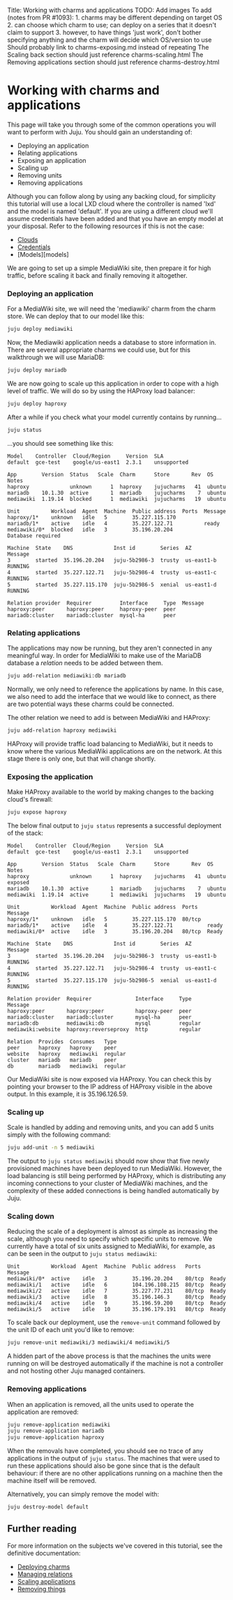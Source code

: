 Title: Working with charms and applications
TODO: Add images
      To add (notes from PR #1093):
      1. charms may be different depending on target OS
      2. can choose which charm to use; can deploy on a series that it doesn't claim to
	support
      3. however, to have things 'just work', don't bother specifying anything and the
	charm will decide which OS/version to use
      Should probably link to charms-exposing.md instead of repeating
      The Scaling back section should just reference charms-scaling.html
      The Removing applications section should just reference charms-destroy.html

# Working with charms and applications

This page will take you through some of the common operations you will want
to perform with Juju. You should gain an understanding of:
 
 - Deploying an application
 - Relating applications
 - Exposing an application
 - Scaling up
 - Removing units
 - Removing applications

Although you can follow along by using any backing cloud, for simplicity this
tutorial will use a local LXD cloud where the controller is named 'lxd' and the
model is named 'default'. If you are using a different cloud we'll assume
credentials have been added and that you have an empty model at your disposal.
Refer to the following resources if this is not the case:

 - [Clouds][clouds]
 - [Credentials][credentials]
 - [Models][models]

We are going to set up a simple MediaWiki site, then prepare it for high
traffic, before scaling it back and finally removing it altogether.

### Deploying an application

For a MediaWiki site, we will need the 'mediawiki' charm from the charm store. 
We can deploy that to our model like this:

```bash
juju deploy mediawiki
```

Now, the Mediawiki application needs a database to store information in. There
are several appropriate charms we could use, but for this walkthrough we will
use MariaDB:

```bash
juju deploy mariadb
```

We are now going to scale up this application in order to cope with a high
level of traffic. We will do so by using the HAProxy load balancer:

```bash
juju deploy haproxy
```

After a while if you check what your model currently contains by running...

```bash
juju status
```

...you should see something like this:

<!-- JUJUVERSION: 2.3.1-xenial-amd64 -->
<!-- JUJUCOMMAND: juju status -->
```no-highlight
Model    Controller  Cloud/Region     Version  SLA
default  gce-test    google/us-east1  2.3.1    unsupported

App        Version  Status   Scale  Charm      Store       Rev  OS      Notes
haproxy             unknown      1  haproxy    jujucharms   41  ubuntu  
mariadb    10.1.30  active       1  mariadb    jujucharms    7  ubuntu  
mediawiki  1.19.14  blocked      1  mediawiki  jujucharms   19  ubuntu  

Unit          Workload  Agent  Machine  Public address  Ports  Message
haproxy/1*    unknown   idle   5        35.227.115.170         
mariadb/1*    active    idle   4        35.227.122.71          ready
mediawiki/0*  blocked   idle   3        35.196.20.204          Database required

Machine  State    DNS             Inst id        Series  AZ          Message
3        started  35.196.20.204   juju-5b2986-3  trusty  us-east1-b  RUNNING
4        started  35.227.122.71   juju-5b2986-4  trusty  us-east1-c  RUNNING
5        started  35.227.115.170  juju-5b2986-5  xenial  us-east1-d  RUNNING

Relation provider  Requirer         Interface     Type  Message
haproxy:peer       haproxy:peer     haproxy-peer  peer  
mariadb:cluster    mariadb:cluster  mysql-ha      peer
```

### Relating applications

The applications may now be running, but they aren't connected in any
meaningful way. In order for MediaWiki to make use of the MariaDB database
a *relation* needs to be added between them.

```bash
juju add-relation mediawiki:db mariadb
```

Normally, we only need to reference the applications by name. In this case, we
also need to add the interface that we would like to connect, as there are two
potential ways these charms could be connected.

The other relation we need to add is between MediaWiki and HAProxy:

```bash
juju add-relation haproxy mediawiki
```

HAProxy will provide traffic load balancing to MediaWiki, but it needs to know
where the various MediaWiki applications are on the network. At this stage
there is only one, but that will change shortly.

### Exposing the application

Make HAProxy available to the world by making changes to the backing cloud's
firewall:

```bash
juju expose haproxy
```

The below final output to `juju status` represents a successful deployment of
the stack:

<!-- JUJUVERSION: 2.3.1-xenial-amd64 -->
<!-- JUJUCOMMAND: juju status -->
```no-highlight
Model    Controller  Cloud/Region     Version  SLA
default  gce-test    google/us-east1  2.3.1    unsupported

App        Version  Status   Scale  Charm      Store       Rev  OS      Notes
haproxy             unknown      1  haproxy    jujucharms   41  ubuntu  exposed
mariadb    10.1.30  active       1  mariadb    jujucharms    7  ubuntu  
mediawiki  1.19.14  active       1  mediawiki  jujucharms   19  ubuntu  

Unit          Workload  Agent  Machine  Public address  Ports   Message
haproxy/1*    unknown   idle   5        35.227.115.170  80/tcp  
mariadb/1*    active    idle   4        35.227.122.71           ready
mediawiki/0*  active    idle   3        35.196.20.204   80/tcp  Ready

Machine  State    DNS             Inst id        Series  AZ          Message
3        started  35.196.20.204   juju-5b2986-3  trusty  us-east1-b  RUNNING
4        started  35.227.122.71   juju-5b2986-4  trusty  us-east1-c  RUNNING
5        started  35.227.115.170  juju-5b2986-5  xenial  us-east1-d  RUNNING

Relation provider  Requirer              Interface     Type     Message
haproxy:peer       haproxy:peer          haproxy-peer  peer     
mariadb:cluster    mariadb:cluster       mysql-ha      peer     
mariadb:db         mediawiki:db          mysql         regular  
mediawiki:website  haproxy:reverseproxy  http          regular

Relation  Provides  Consumes   Type
peer      haproxy   haproxy    peer
website   haproxy   mediawiki  regular
cluster   mariadb   mariadb    peer
db        mariadb   mediawiki  regular
```

Our MediaWiki site is now exposed via HAProxy. You can check this by pointing
your browser to the IP address of HAProxy visible in the above output. In this
example, it is 35.196.126.59.

### Scaling up

Scale is handled by adding and 
removing units, and you can add 5 units simply with the following command:

```bash
juju add-unit -n 5 mediawiki 
```

The output to `juju status mediawiki` should now show that five newly
provisioned machines have been deployed to run MediaWiki. However, the load
balancing is still being performed by HAProxy, which is distributing any
incoming connections to your cluster of MediaWiki machines, and the complexity
of these added connections is being handled automatically by Juju. 

### Scaling down

Reducing the scale of a deployment is almost as simple as increasing the scale,
although you need to specify which specific units to remove. We currently have
a total of six units assigned to MediaWiki, for example, as can be seen in the
output to `juju status mediawiki`:

```no-highlight
Unit          Workload  Agent  Machine  Public address   Ports   Message
mediawiki/0*  active    idle   3        35.196.20.204    80/tcp  Ready
mediawiki/1   active    idle   6        104.196.108.215  80/tcp  Ready
mediawiki/2   active    idle   7        35.227.77.231    80/tcp  Ready
mediawiki/3   active    idle   8        35.196.146.3     80/tcp  Ready
mediawiki/4   active    idle   9        35.196.59.200    80/tcp  Ready
mediawiki/5   active    idle   10       35.196.179.191   80/tcp  Ready
```

To scale back our deployment, use the `remove-unit` command followed by the 
unit ID of each unit you'd like to remove:

```bash
juju remove-unit mediawiki/3 mediawiki/4 mediawiki/5
```

A hidden part of the above process is that the machines the units were running
on will be destroyed automatically if the machine is not a controller and not
hosting other Juju managed containers.

### Removing applications

When an application is removed, all the units used to operate the application
are removed:

```bash
juju remove-application mediawiki
juju remove-application mariadb
juju remove-application haproxy
```

When the removals have completed, you should see no trace of any applications
in the output of `juju status`. The machines that were used to run these
applications should also be gone since that is the default behaviour: if there
are no other applications running on a machine then the machine itself will be
removed.

Alternatively, you can simply remove the model with:

```bash
juju destroy-model default
```

## Further reading

For more information on the subjects we've covered in this tutorial, see the
definitive documentation:

 - [Deploying charms][charms-deploy]
 - [Managing relations][charms-relations]
 - [Scaling applications][charms-scaling]
 - [Removing things][charms-destroy]


<!-- LINKS -->

[clouds]: ./clouds.md
[credentials]: ./credentials.md
[charms-deploy]: ./charms-deploying.md
[charms-relations]: ./charms-relations.md
[charms-scaling]: ./charms-scaling.md
[charms-destroy]: ./charms-destroy.md
